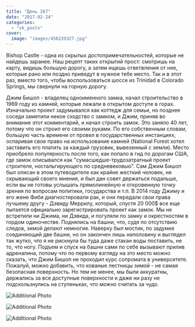 ```yaml
---
title: "День 267"
date: "2017-02-24"
categories: 
  - "vk_posts"
cover:
  image: "images/456239327.jpg"
---
```


Bishop Castle - одна из скрытых достопримечательностей, которые не найдешь заранее. Наш рецепт таких открытий прост: смотришь на карту, видишь большую дорогу, а затем ищешь ответвления от нее, которые рано или поздно приведут в нужное тебе место. Так и в этот раз, вместо того, чтобы воспользоваться шоссе из Trinidad в Colorado Springs, мы свернули на горную дорогу.

<!--more-->

Джим Бишоп - владелец одноименного замка, начал строительство в 1969 году из камней, которые лежали в открытом доступе в горах. Изначально проект задумывался как коттедж для семьи, но позднее соседи заметили некое сходство с замком, и Джим, приняв во внимание этот комментарий, и начал строить замок. Это заняло 40 лет, потому что он строил его своими руками. По его собственным словам, большую часть времени от провел в государственных инстанциях, оспаривая свое право на использование камней (National Forest хотел заставить его платить за каждый грузовик, вывезенный с земли). Место приобрело популярность после того, как попало в гид по дорогам США, где замок описывался как "сумасшедше-трудозатратный проект строителя, ностальгирующего по средневековью". Сам Джим Бишоп был описан в этом путеводителе как крайне жесткий человек, не скрывающий своего мнения, и был дан совет держаться подальше, если вы не готовы услышать прямолинейную и откровенную точку зрения по вопросам политики, государства и т.п. В 2014 году Джиму и его жене Фиби диагностировали рак, и они передали свои права лучшему другу - Дэвиду Меррилу, который, спустя 20 000$ все еще пытается официально зарегистрировать проект как замок. Мы не встретили ни Джима, ни Дэвида, и погуляли по замку и окрестностям в гордом одиночестве. Поднялись на башни, что, судя по отсутствию следов, зимой делают немногие. Наверху был мостик, по задумке соединяющий две башни, но он закончен лишь наполовину и выглядел так жутко, что я не рискнула бы туда даже стакан воды поставить, не то, что ногу. Подъем и спуск на башни сами по себе вызывают прилив адреналина, потому что по первому взгляду на это место можно сказать, что Джим Бишоп не проходил курс сопромата в университете. Пожалуй, можно добавить, что кованые лестницы зимой - не самая безопасная поверхность. Но тем не менее, мы были аккуратны, держались за все доступные поверхности и даже ни разу не подскользнулись на ступеньках, что можно считать за чудо.

![Additional Photo](https://vodpop.ru/wp-content/uploads/2023/07/456239328.jpg)

![Additional Photo](https://vodpop.ru/wp-content/uploads/2023/07/456239329.jpg)

![Additional Photo](https://vodpop.ru/wp-content/uploads/2023/07/456239330.jpg)
